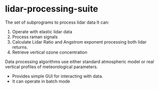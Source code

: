 lidar-processing-suite
======================

The set of subprograms to process lidar data
It can:
1. Operate with elastic lidar data
2. Process raman signals
3. Calculate Lidar Ratio and Angstrom exponent processing both lidar returns.
4. Retrieve vertical ozone concentration

Data processing algorithms use either standard atmospheric model or real vertical
profiles of meteorological parameters.

- Provides simple GUI for interacting with data.
- It can operate in batch mode

